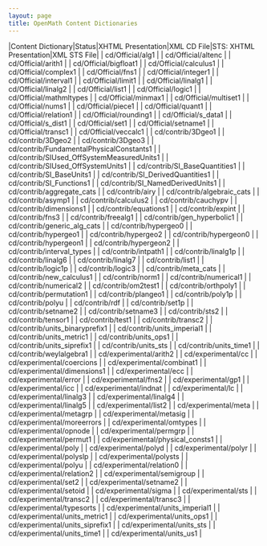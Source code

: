 ```yaml
---
layout: page
title: OpenMath Content Dictionaries
---
```


|Content Dictionary|Status|XHTML Presentation|XML CD File|STS: XHTML Presentation|XML STS File|
| cd/Official/alg1 |
| cd/Official/altenc |
| cd/Official/arith1 |
| cd/Official/bigfloat1 |
| cd/Official/calculus1 |
| cd/Official/complex1 |
| cd/Official/fns1 |
| cd/Official/integer1 |
| cd/Official/interval1 |
| cd/Official/limit1 |
| cd/Official/linalg1 |
| cd/Official/linalg2 |
| cd/Official/list1 |
| cd/Official/logic1 |
| cd/Official/mathmltypes |
| cd/Official/minmax1 |
| cd/Official/multiset1 |
| cd/Official/nums1 |
| cd/Official/piece1 |
| cd/Official/quant1 |
| cd/Official/relation1 |
| cd/Official/rounding1 |
| cd/Official/s_data1 |
| cd/Official/s_dist1 |
| cd/Official/set1 |
| cd/Official/setname1 |
| cd/Official/transc1 |
| cd/Official/veccalc1 |
| cd/contrib/3Dgeo1 |
| cd/contrib/3Dgeo2 |
| cd/contrib/3Dgeo3 |
| cd/contrib/FundamentalPhysicalConstants1 |
| cd/contrib/SIUsed_OffSystemMeasuredUnits1 |
| cd/contrib/SIUsed_OffSystemUnits1 |
| cd/contrib/SI_BaseQuantities1 |
| cd/contrib/SI_BaseUnits1 |
| cd/contrib/SI_DerivedQuantities1 |
| cd/contrib/SI_Functions1 |
| cd/contrib/SI_NamedDerivedUnits1 |
| cd/contrib/aggregate_cats |
| cd/contrib/airy |
| cd/contrib/algebraic_cats |
| cd/contrib/asymp1 |
| cd/contrib/calculus2 |
| cd/contrib/cauchypv |
| cd/contrib/dimensions1 |
| cd/contrib/equations1 |
| cd/contrib/expint |
| cd/contrib/fns3 |
| cd/contrib/freealg1 |
| cd/contrib/gen_hyperbolic1 |
| cd/contrib/generic_alg_cats |
| cd/contrib/hypergeo0 |
| cd/contrib/hypergeo1 |
| cd/contrib/hypergeo2 |
| cd/contrib/hypergeon0 |
| cd/contrib/hypergeon1 |
| cd/contrib/hypergeon2 |
| cd/contrib/interval_types |
| cd/contrib/intpath1 |
| cd/contrib/linalg1p |
| cd/contrib/linalg6 |
| cd/contrib/linalg7 |
| cd/contrib/list1 |
| cd/contrib/logic1p |
| cd/contrib/logic3 |
| cd/contrib/meta_cats |
| cd/contrib/new_calculus1 |
| cd/contrib/norm1 |
| cd/contrib/numerical1 |
| cd/contrib/numerical2 |
| cd/contrib/om2test1 |
| cd/contrib/orthpoly1 |
| cd/contrib/permutation1 |
| cd/contrib/plangeo1 |
| cd/contrib/poly1p |
| cd/contrib/polyu |
| cd/contrib/rdf |
| cd/contrib/set1p |
| cd/contrib/setname2 |
| cd/contrib/setname3 |
| cd/contrib/sts2 |
| cd/contrib/tensor1 |
| cd/contrib/test1 |
| cd/contrib/transc2 |
| cd/contrib/units_binaryprefix1 |
| cd/contrib/units_imperial1 |
| cd/contrib/units_metric1 |
| cd/contrib/units_ops1 |
| cd/contrib/units_siprefix1 |
| cd/contrib/units_sts |
| cd/contrib/units_time1 |
| cd/contrib/weylalgebra1 |
| cd/experimental/arith2 |
| cd/experimental/cc |
| cd/experimental/coercions |
| cd/experimental/combinat1 |
| cd/experimental/dimensions1 |
| cd/experimental/ecc |
| cd/experimental/error |
| cd/experimental/fns2 |
| cd/experimental/gp1 |
| cd/experimental/icc |
| cd/experimental/indnat |
| cd/experimental/lc |
| cd/experimental/linalg3 |
| cd/experimental/linalg4 |
| cd/experimental/linalg5 |
| cd/experimental/list2 |
| cd/experimental/meta |
| cd/experimental/metagrp |
| cd/experimental/metasig |
| cd/experimental/moreerrors |
| cd/experimental/omtypes |
| cd/experimental/opnode |
| cd/experimental/permgrp |
| cd/experimental/permut1 |
| cd/experimental/physical_consts1 |
| cd/experimental/poly |
| cd/experimental/polyd |
| cd/experimental/polyr |
| cd/experimental/polyslp |
| cd/experimental/polysts |
| cd/experimental/polyu |
| cd/experimental/relation0 |
| cd/experimental/relation2 |
| cd/experimental/semigroup |
| cd/experimental/set2 |
| cd/experimental/setname2 |
| cd/experimental/setoid |
| cd/experimental/sigma |
| cd/experimental/sts |
| cd/experimental/transc2 |
| cd/experimental/transc3 |
| cd/experimental/typesorts |
| cd/experimental/units_imperial1 |
| cd/experimental/units_metric1 |
| cd/experimental/units_ops1 |
| cd/experimental/units_siprefix1 |
| cd/experimental/units_sts |
| cd/experimental/units_time1 |
| cd/experimental/units_us1 |

